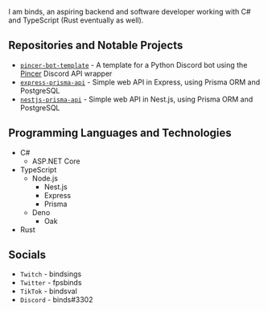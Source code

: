 I am binds, an aspiring backend and software developer working with C# and TypeScript (Rust eventually as well).

## Repositories and Notable Projects
- [```pincer-bot-template```](https://github.com/akabinds/pincer-bot-template) - A template for a Python Discord bot using the [Pincer](https://github.com/Pincer-org/Pincer) Discord API wrapper
- [```express-prisma-api```](https://github.com/akabinds/express-prisma-api) - Simple web API in Express, using Prisma ORM and PostgreSQL
- [```nestjs-prisma-api```](https://github.com/akabinds/nestjs-prisma-api) - Simple web API in Nest.js, using Prisma ORM and PostgreSQL

## Programming Languages and Technologies
- C#
  - ASP.NET Core 
- TypeScript
  - Node.js
    - Nest.js
    - Express
    - Prisma
  - Deno
    - Oak
- Rust

## Socials
- ```Twitch``` - bindsings
- ```Twitter``` - fpsbinds
- ```TikTok``` - bindsval
- ```Discord``` - binds#3302
